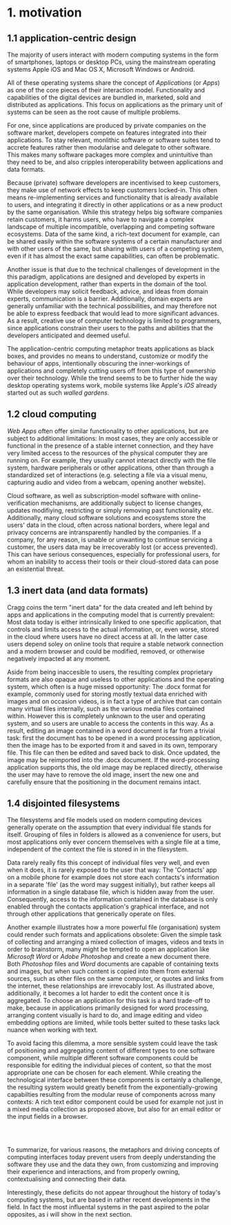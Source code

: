 # 1. motivation

1.1 application-centric design
------------------------------

The majority of users interact with modern computing systems in the form of smartphones, laptops or desktop PCs,
using the mainstream operating systems Apple iOS and Mac OS X, Microsoft Windows or Android.

<mmm-embed path="app-types" wrap="marginnote"></mmm-embed>
All of these operating systems share the concept of *Applications* (or *Apps*) as one of the core pieces of their
interaction model. Functionality and capabilities of the digital devices are bundled in, marketed, sold and distributed
as applications. This focus on applications as the primary unit of systems can be seen as the root cause of multiple problems.

For one, since applications are produced by private companies on the software market,
developers compete on features integrated into their applications. To stay relevant, monlithic software or software
suites tend to accrete features rather then modularise and delegate to other software<mmm-embed wrap="sidenote"
path="../references/appliances"></mmm-embed>. This makes many software packages more complex and unintuitive than
they need to be, and also cripples interoperability between applications and data formats.

Because (private) software developers are incentivised to keep customers, they make use of network effects to keep
customers locked-in. This often means re-implementing services and functionality that is already available to users,
and integrating it directly in other applications or as a new product by the same organisation.
While this strategy helps big software companies retain customers, it harms users, who have to navigate a complex
landscape of multiple incompatible, overlapping and competing software ecosystems.
Data of the same kind, a rich-text document for example, can be shared easily within the software systems of a certain
manufacturer and with other users of the same, but sharing with users of a competing system, even if it has almost the
exact same capabilities, can often be problematic.

Another issue is that due to the technical challenges of development in the this paradigm, applications are designed and
developed by experts in application development, rather than experts in the domain of the tool. While developers may
solicit feedback, advice, and ideas from domain experts, communication is a barrier. Additionally, domain experts are
generally unfamiliar with the technical possibilities, and may therefore not be able to express feedback that would lead
to more significant advances.
<mmm-embed path="creative" wrap="marginnote"></mmm-embed>
As a result, creative use of computer technology is limited to programmers, since applications constrain their users to
the paths and abilities that the developers anticipated and deemed useful.

The application-centric computing metaphor treats applications as black boxes, and provides no means to understand,
customize or modify the behaviour of apps, intentionally obscuring the inner-workings of applications and
completely cutting users off from this type of ownership over their technology. While the trend seems to be to further
hide the way desktop operating systems work<mmm-embed path="../references/osx-files" wrap="sidenote"></mmm-embed>,
mobile systems like Apple's *iOS* already started out as such *walled gardens*.

1.2 cloud computing
-------------------

*Web Apps* often offer similar functionality to other applications, but are subject to additional limitations:
In most cases, they are only accessible or functional in the presence of a stable internet connection,
and they have very limited access to the resources of the physical computer they are running on.
For example, they usually cannot interact directly with the file system, hardware peripherals or other applications,
other than through a standardized set of interactions (e.g. selecting a file via a visual menu, capturing audio and
video from a webcam, opening another website).

Cloud software, as well as subscription-model software with online-verification mechanisms, are additionally subject
to license changes, updates modifiying, restricting or simply removing past functionality etc. Additionally, many cloud
software solutions and ecosystems store the users' data in the cloud, often across national borders, where legal and
privacy concerns are intransparently handled by the companies. If a company, for any reason, is unable or unwanting to
continue servicing a customer, the users data may be irrecoverably lost (or access prevented). This can have serious
consequences<mmm-embed path="../references/adobe" wrap="sidenote"></mmm-embed>, especially for professional users, for
whom an inability to access their tools or their cloud-stored data can pose an existential threat.

1.3 inert data (and data formats)
---------------------------------

Cragg coins the term "inert data"<mmm-embed path="../references/super-powers" wrap="sidenote"></mmm-embed> for the data
created and left behind by apps and applications in the computing model that is currently prevalent: Most data today
is either intrinsically linked to one specific application, that controls and limits access to the actual information,
or, even worse, stored in the cloud where users have no direct access at all. In the latter case users depend soley on
online tools that require a stable network connection and a modern browser and could be modified, removed, or otherwise
negatively impacted at any moment.

Aside from being inaccesible to users, the resulting complex proprietary formats are also opaque and useless to other
applications and the operating system, which often is a huge missed opportunity: 
The .docx format for example, commonly used for storing mostly textual data enriched with images and on occasion videos,
is in fact a type of archive that can contain many virtual files internally, such as the various media files contained
within. However this is completely unknown to the user and operating system, and so users are unable to access the
contents in this way. As a result, editing an image contained in a word document is far from a trivial task: first the
document has to be opened in a word processing application, then the image has to be exported from it and saved in its
own, temporary file. This file can then be edited and saved back to disk. Once updated, the image may be reimported
into the .docx document. If the word-processing application supports this, the old image may be replaced directly,
otherwise the user may have to remove the old image, insert the new one and carefully ensure that the positioning in
the document remains intact.

1.4 disjointed filesystems
--------------------------

The filesystems and file models used on modern computing devices generally operate on the assumption that every
individual file stands for itself. Grouping of files in folders is allowed as a convenience for users, but most
applications only ever concern themselves with a single file at a time, independent of the context the file is stored in
in the filesystem.

Data rarely really fits this concept of individual files very well, and even when it does, it is rarely exposed to
the user that way: The 'Contacts' app on a mobile phone for example does not store each contacts's information in a
separate 'file' (as the word may suggest initially), but rather keeps all information in a single database file,
which is hidden away from the user. Consequently, access to the information contained in the database is only enabled
through the contacts application's graphical interface, and not through other applications that generically operate on
files.

Another example illustrates how a more powerful file (organisation) system could render such formats and applications
obsolete: Given the simple task of collecting and arranging a mixed collection of images, videos and texts in order to
brainstorm, many might be tempted to open an application like *Microsoft Word* or *Adobe Photoshop* and create a new
document there. Both *Photoshop* files and *Word* documents are capable of containing texts and images, but when such
content is copied into them from external sources, such as other files on the same computer, or quotes and links from
the internet, these relationships are irrevocably lost. As illustrated above, additionally, it becomes a lot harder to
edit the content once it is aggregated. To choose an application for this task is a hard trade-off to make, because in
applications primarily designed for word processing, arranging content visually is hard to do, and image editing and
video embedding options are limited, while tools better suited to these tasks lack nuance when working with text.

To avoid facing this dilemma, a more sensible system could leave the task of positioning and aggregating content of
different types to one software component, while multiple different software components could be responsible for editing
the individual pieces of content, so that the most appropriate one can be chosen for each element. While creating the
technological interface between these components is certainly a challenge, the resulting system would greatly benefit
from the exponentially-growing capabilties resulting from the modular reuse of components across many contexts: A rich
text editor component could be used for example not just in a mixed media collection as proposed above, but also for
an email editor or the input fields in a browser.

<div style="height: 2rem;"></div>

To summarize, for various reasons, the metaphors and driving concepts of computing interfaces today prevent users from
deeply understanding the software they use and the data they own, from customizing and improving their experience and
interactions, and from properly owning, contextualising and connecting their data.

Interestingly, these deficits do not appear throughout the history of today's computing systems, but are based in rather
recent developments in the field. In fact the most influental systems in the past aspired to the polar opposites, as i
will show in the next section.

<!--
Chiusano blames these issues on the metaphor of the *machine*, and likens apps and applications to appliances.
According to him, what should really be provided are *tools*:
composable pieces of software that naturally lend themselves to, or outrightly call for,
integration into the users' other systems and customization,
rather than lure into the walled-gardens of corporate ecosystems using network-effects.
-->
